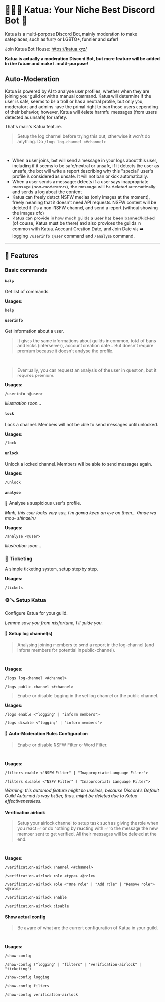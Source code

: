 # 🐾🏳️‍🌈 Katua: Your Niche Best Discord Bot 🤖

Katua is a multi-porpose Discord Bot, mainly moderation to make safeplaces, such as furry or LGBTQ+, funnier and safer!

Join Katua Bot House: https://katua.xyz/

**Katua is actually a moderation Discord Bot, but more feature will be added in the future and make it multi-purpose!**

## Auto-Moderation

Katua is powered by AI to analyse user profiles, whether when they are joining your guild or with a manual command. Katua will determine if the user is safe, seems to be a troll or has a neutral profile, but only you, moderators and admins have the primal right to ban those users depending of their behavior, however, Katua will delete harmful messages (from users detected as unsafe) for safety.

That's main's Katua feature.

<blockquote>Setup the log channel before trying this out, otherwise it won't do anything. Do <code>/logs log-channel <#channel></code></blockquote><br>

<ul>
<li> When a user joins, bot will send a message in your logs about this user, including if it seems to be safe/neutral or unsafe, if it detects the user as unsafe, the bot will write a report describing why this "special" user's profile is considered as unsafe. It will not ban or kick automatically.</li>

<li> When a user sends a message: detects if a user says inappropriate message (non-moderators), the message will be deleted automatically and sends a log about the content.</li>

<li> Katua can freely detect NSFW medias (only images at the moment), freely meaning that it doesn't need API requests. NSFW content will be deleted if it's a non-NSFW channel, and send a report (without showing the images ofc)</li>

<li> Katua can provide in how much guilds a user has been banned/kicked (of course, Katua must be there) and also provides the guilds in common with Katua. Account Creation Date, and Join Date via ➡️ logging, <code>/userinfo @user</code> command and <code>/analyse</code> command.</li>
</ul>

---

## 🧰 Features

### Basic commands

#### `help`

Get list of commands.

**Usages:**

`help`

#### `userinfo`

Get information about a user.

<blockquote>It gives the same informations about guilds in common, total of bans and kicks (interserver), account creation date... But doesn't require premium because it doesn't analyse the profile.</blockquote>
<br>
<blockquote>Eventually, you can request an analysis of the user in question, but it requires premium.</blockquote>

**Usages:**

`/userinfo <@user>`

_Illustration soon..._

#### `lock`

Lock a channel. Members will not be able to send messages until unlocked.

**Usages:**

`/lock`

#### `unlock`

Unlock a locked channel. Members will be able to send messages again.

**Usages:**

`/unlock`

#### `analyse`

🧐 Analyse a suspicious user's profile.

_Mmh, this user looks very sus, i'm gonna keep an eye on them..._
_Omae wa mou- shindeiru_

**Usages:**

`/analyse <@user>`

_Illustration soon..._

### 📩 Ticketing

A simple ticketing system, setup step by step.

**Usages:**

`/tickets`

### ⚙️🪛 Setup Katua

Configure Katua for your guild.

_Lemme save you from misfortune, I'll guide you._

#### 🔔 Setup log channel(s)

<blockquote>Analysing joining members to send a report in the log-channel (and inform members for potential in public-channel). </blockquote><br>

**Usages:**

`/logs log-channel <#channel>`

`/logs public-channel <#channel>`

<blockquote>Enable or disable logging in the set log channel or the public channel.</blockquote>

**Usages:**

`/logs enable <"logging" | "inform members">`

`/logs disable <"logging" | "inform members">`

#### 🚯 Auto-Moderation Rules Configuration

<blockquote>Enable or disable NSFW Filter or Word Filter.</blockquote><br>

**Usages:**

`/filters enable <"NSFW Filter" | "Inappropriate Language Filter">`

`/filters disable <"NSFW Filter" | "Inappropriate Language Filter">`

_Warning: this automod feature might be useless, because Discord's Default Guild Automod is way better, thus, might be deleted due to Katua effectivenessless._

#### Verification airlock

<blockquote>Setup your airlock channel to setup task such as giving the role when you react ✅ or do nothing by reacting with ✅ to the message the new member sent to get verified. All their messages will be deleted at the end.</blockquote><br>

**Usages:**

`/verification-airlock channel <#channel>`

`/verification-airlock role <type> <@role>`

`/verification-airlock role <"One role" | "Add role" | "Remove role"> <@role>`

`/verification-airlock enable`

`/verification-airlock disable`

#### Show actual config

<blockquote>Be aware of what are the current configuration of Katua in your guild.</blockquote><br>

**Usages:**

`/show-config`

`/show-config ("logging" | "filters" | "verification-airlock" | "ticketing")`

`/show-config logging`

`/show-config filters`

`/show-config verification-airlock`
